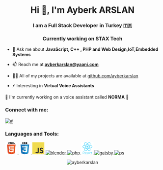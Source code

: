 

          
<h1 align="center">Hi 👋, I'm Ayberk ARSLAN</h1>
<link rel="stylesheet" href="https://cdn.jsdelivr.net/gh/devicons/devicon@v2.15.1/devicon.min.css">
<h3 align="center"> I am a Full Stack Developer in Turkey 🇹🇷 </h3>
<h3 align="center"> Currently working on STAX Tech </h3>


- 💬 Ask me about **JavaScript, C++ , PHP and Web Design,IoT,Embedded Systems**

- 📫 Reach me at **ayberkarslan@yaani.com**

- 👨‍💻 All of my projects are available at [github.com/ayberkarslan](https://github.com/ayberkarslan)

- ⚡ Interesting in **Virtual Voice Assistants**

🌟 I'm currently working on a voice assistant called **NORMA** 🌟

<h3 align="left">Connect with me:</h3>
<p align="left">
<a href="https://linkedin.com/#" target="blank"><img align="center" src="https://cdn.jsdelivr.net/npm/simple-icons@3.0.1/icons/linkedin.svg" alt="#" height="30" width="40" /></a>
</p>



<h3 align="left">Languages and Tools:</h3>
<p align="left">
    <a href="https://www.w3.org/html/" target="_blank"> <img src="https://raw.githubusercontent.com/devicons/devicon/master/icons/html5/html5-original-wordmark.svg" alt="html5" width="40" height="40"/> </a>
    <a href="https://www.w3schools.com/css/" target="_blank"> <img src="https://raw.githubusercontent.com/devicons/devicon/master/icons/css3/css3-original-wordmark.svg" alt="css3" width="40" height="40"/> </a>
    <a href="https://developer.mozilla.org/en-US/docs/Web/JavaScript" target="_blank"> <img src="https://raw.githubusercontent.com/devicons/devicon/master/icons/javascript/javascript-original.svg" alt="javascript" width="40" height="40"/> </a>
    <a href="https://blender.org" target="_blank"> <img src="https://cdn.jsdelivr.net/gh/devicons/devicon/icons/blender/blender-original.svg" alt="blender" width="40" height="40"/> </a>
      <a href="https://www.php.net/" target="_blank"> <img src="https://cdn.jsdelivr.net/gh/devicons/devicon/icons/php/php-plain.svg" alt="php" width="40" height="40"/> </a>
      <a href="https://reactjs.org/" target="_blank"> <img src="https://raw.githubusercontent.com/devicons/devicon/master/icons/react/react-original-wordmark.svg" alt="react" width="40" height="40"/> </a>
  <a href="https://cplusplus.com/" target="_blank"> <img src="https://cdn.jsdelivr.net/gh/devicons/devicon/icons/cplusplus/cplusplus-original.svg" alt="gatsby" width="40" height="40"/> </a>
    <a href="https://www.adobe.com/products/photoshop.html" target="_blank"> <img src="https://cdn.jsdelivr.net/gh/devicons/devicon/icons/photoshop/photoshop-plain.svg" alt="ps" width="40" height="40"/> </a> 
    </p>


<p align="center"> <img src=https://github-readme-stats.vercel.app/api?username=ayberkarslan&show_icons=true alt=ayberkarslan /> </p>
